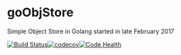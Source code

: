 # goObjStore
Simple Object Store in Golang started in late February 2017

[![Build Status](https://travis-ci.org/alruiz12/goObjStore.svg?branch=master)](https://travis-ci.org/alruiz12/goObjStore)[![codecov](https://codecov.io/gh/alruiz12/goObjStore/branch/master/graph/badge.svg)](https://codecov.io/gh/alruiz12/goObjStore)[![Code Health](https://landscape.io/github/alruiz12/goObjStore/master/landscape.svg?style=flat)](https://landscape.io/github/alruiz12/goObjStore/master)




